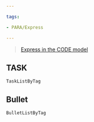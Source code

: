 ```yaml
---

tags:

- PARA/Express

---
```

> [Express in the CODE model](https://obsidian-life-os.netlify.app/guide/intro/second-brain.html#the-code-model)
## TASK

```LifeOS
TaskListByTag
```

  

## Bullet

```LifeOS
BulletListByTag
```